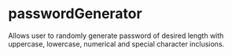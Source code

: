 # passwordGenerator
Allows user to randomly generate password of desired length with uppercase, lowercase, numerical and special character inclusions.
